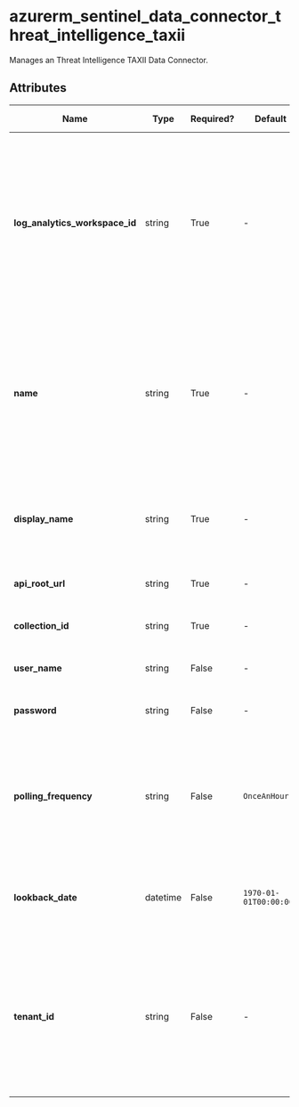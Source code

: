 # azurerm_sentinel_data_connector_threat_intelligence_taxii

Manages an Threat Intelligence TAXII Data Connector.

## Attributes

| Name | Type | Required? | Default  | possible values | Description |
| ---- | ---- | --------- | -------- | ----------- | ----------- |
| **log_analytics_workspace_id** | string | True | -  |  -  | The ID of the Log Analytics Workspace that this Threat Intelligence TAXII Data Connector resides in. Changing this forces a new Threat Intelligence TAXII Data Connector to be created. | 
| **name** | string | True | -  |  -  | The name which should be used for this Threat Intelligence TAXII Data Connector. Changing this forces a new Threat Intelligence TAXII Data Connector to be created. | 
| **display_name** | string | True | -  |  -  | The friendly name which should be used for this Threat Intelligence TAXII Data Connector. | 
| **api_root_url** | string | True | -  |  -  | The API root URI of the TAXII server. | 
| **collection_id** | string | True | -  |  -  | The collection ID of the TAXII server. | 
| **user_name** | string | False | -  |  -  | The user name for the TAXII server. | 
| **password** | string | False | -  |  -  | The password for the TAXII server. | 
| **polling_frequency** | string | False | `OnceAnHour`  |  `OnceAMinute`, `OnceAnHour`, `OnceADay`  | The polling frequency for the TAXII server. Possible values are `OnceAMinute`, `OnceAnHour` and `OnceADay`. Defaults to `OnceAnHour`. | 
| **lookback_date** | datetime | False | `1970-01-01T00:00:00Z`  |  -  | The lookback date for the TAXII server in RFC3339. Defaults to `1970-01-01T00:00:00Z`. | 
| **tenant_id** | string | False | -  |  -  | The ID of the tenant that this Threat Intelligence TAXII Data Connector connects to. Changing this forces a new Threat Intelligence TAXII Data Connector to be created. | 

